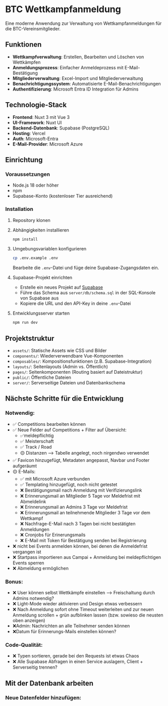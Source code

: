 # BTC Wettkampfanmeldung

Eine moderne Anwendung zur Verwaltung von Wettkampfanmeldungen für die BTC-Vereinsmitglieder.

## Funktionen

- **Wettkampfverwaltung**: Erstellen, Bearbeiten und Löschen von Wettkämpfen
- **Anmeldungsprozess**: Einfacher Anmeldeprozess mit E-Mail-Bestätigung
- **Mitgliederverwaltung**: Excel-Import und Mitgliederverwaltung
- **Benachrichtigungssystem**: Automatisierte E-Mail-Benachrichtigungen
- **Authentifizierung**: Microsoft Entra ID Integration für Admins

## Technologie-Stack

- **Frontend**: Nuxt 3 mit Vue 3
- **UI-Framework**: Nuxt UI
- **Backend-Datenbank**: Supabase (PostgreSQL)
- **Hosting**: Vercel
- **Auth**: Microsoft-Entra
- **E-Mail-Provider**: Microsoft Azure

## Einrichtung

### Voraussetzungen

- Node.js 18 oder höher
- npm
- Supabase-Konto (kostenloser Tier ausreichend)

### Installation

1. Repository klonen

2. Abhängigkeiten installieren

   ```bash
   npm install
   ```

3. Umgebungsvariablen konfigurieren

   ```bash
   cp .env.example .env
   ```

   Bearbeite die `.env`-Datei und füge deine Supabase-Zugangsdaten ein.

4. Supabase-Projekt einrichten

   - Erstelle ein neues Projekt auf [Supabase](https://supabase.com)
   - Führe das Schema aus `server/db/schema.sql` in der SQL-Konsole von Supabase aus
   - Kopiere die URL und den API-Key in deine `.env`-Datei

5. Entwicklungsserver starten
   ```bash
   npm run dev
   ```

## Projektstruktur

- `assets/`: Statische Assets wie CSS und Bilder
- `components/`: Wiederverwendbare Vue-Komponenten
- `composables/`: Kompositionsfunktionen (z.B. Supabase-Integration)
- `layouts/`: Seitenlayouts (Admin vs. Öffentlich)
- `pages/`: Seitenkomponenten (Routing basiert auf Dateistruktur)
- `public/`: Öffentliche Dateien
- `server/`: Serverseitige Dateien und Datenbankschema

## Nächste Schritte für die Entwicklung

### Notwendig:

- ✅ Competitions bearbeiten können
- ✅ Neue Felder auf Competitions + Filter auf Übersicht:
  - ✅meldepflichtig
  - ✅ Meisterschaft
  - ✅ Track / Road
  - 🟡 Distanzen --> Tabelle angelegt, noch nirgendwo verwendet
- ✅ Favicon hinzugefügt, Metadaten angepasst, Navbar und Footer aufgeräumt
- 🟡 E-Mails:
  - ✅ mit Microsoft Azure verbunden
  - ✅ Templating hinzugefügt, noch nicht getestet
  - ❌ Bestätigungsmail nach Anmeldung mit Verifizierungslink
  - ❌ Erinnerungsmail an Mitglieder 5 Tage vor Meldefrist mit Abmeldelink
  - ❌ Erinnerungsmail an Admins 3 Tage vor Meldefrist
  - ❌ Erinnerungsmail an teilnehmende Mitglieder 3 Tage vor dem Wettkampf
  - ❌ Nachfrage-E-Mail nach 3 Tagen bei nicht bestätigten Anmeldungen
  - ❌ Cronjobs für Erinerungsmails
  - ❌ E-Mail mit Token für Bestätigung senden bei Registrierung
- ❌ nicht bei Events anmelden können, bei denen die Anmeldefrist vergangen ist
- ❌ Startpass importieren aus Campai + Anmeldung bei meldepflichtigen Events sperren
- ❌ Abmeldung ermöglichen

### Bonus:

- ❌ User können selbst Wettkämpfe einstellen --> Freischaltung durch Admins notwendig?
- ❌ Light-Mode wieder aktivieren und Design etwas verbessern
- ❌ Nach Anmeldung sofort ohne Timeout weiterleiten und zur neuen Anmeldung scrollen + grün aufblinken lassen (bzw. sowieso die neusten oben anzeigen)
- ❌Admin: Nachrichten an alle Teilnehmer senden können
- ❌Datum für Erinnerungs-Mails einstellen können?

### Code-Qualität:

- ❌ Typen sortieren, gerade bei den Requests ist etwas Chaos
- ❌ Alle Supabase Abfragen in einen Service auslagern, Client + Serverseitig trennen?

## Mit der Datenbank arbeiten

### Neue Datenfelder hinzufügen:
